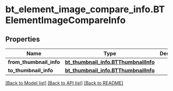 # bt_element_image_compare_info.BTElementImageCompareInfo

## Properties
Name | Type | Description | Notes
------------ | ------------- | ------------- | -------------
**from_thumbnail_info** | [**bt_thumbnail_info.BTThumbnailInfo**](BTThumbnailInfo.md) |  | [optional] 
**to_thumbnail_info** | [**bt_thumbnail_info.BTThumbnailInfo**](BTThumbnailInfo.md) |  | [optional] 

[[Back to Model list]](../README.md#documentation-for-models) [[Back to API list]](../README.md#documentation-for-api-endpoints) [[Back to README]](../README.md)


